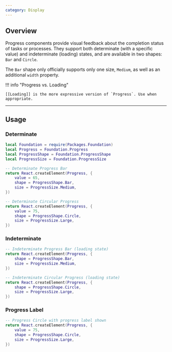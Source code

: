 ```yaml
---
category: Display
---
```


## Overview

Progress components provide visual feedback about the completion status of tasks or processes. They support both determinate (with a specific value) and indeterminate (loading) states, and are available in two shapes: `Bar` and `Circle`.

The `Bar` shape only officially supports only one size, `Medium`, as well as an additional `width` property.

!!! info "Progress vs. Loading"

    [[Loading]] is the more expressive version of `Progress`. Use when appropriate.

---

## Usage

### Determinate

```lua
local Foundation = require(Packages.Foundation)
local Progress = Foundation.Progress
local ProgressShape = Foundation.ProgressShape
local ProgressSize = Foundation.ProgressSize

-- Determinate Progress Bar
return React.createElement(Progress, {
    value = 65,
    shape = ProgressShape.Bar,
    size = ProgressSize.Medium,
})

-- Determinate Circular Progress
return React.createElement(Progress, {
    value = 75,
    shape = ProgressShape.Circle,
    size = ProgressSize.Large,
})
```

### Indeterminate

```lua
-- Indeterminate Progress Bar (loading state)
return React.createElement(Progress, {
    shape = ProgressShape.Bar,
    size = ProgressSize.Medium,
})

-- Indeterminate Circular Progress (loading state)
return React.createElement(Progress, {
    shape = ProgressShape.Circle,
    size = ProgressSize.Large,
})
```

### Progress Label

```lua
-- Progress Circle with progress label shown
return React.createElement(Progress, {
    value = 75,
    shape = ProgressShape.Circle,
    size = ProgressSize.Large,
})
```
